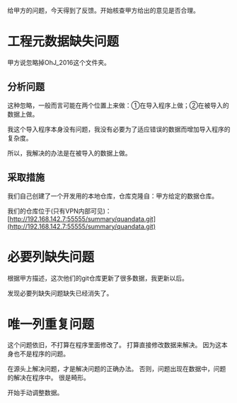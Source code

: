 给甲方的问题，今天得到了反馈。开始核查甲方给出的意见是否合理。

# 工程元数据缺失问题

甲方说忽略掉OhJ_2016这个文件夹。

## 分析问题

这种忽略，一般而言可能在两个位置上来做：①在导入程序上做；②在被导入的数据上做。

我这个导入程序本身没有问题，我没有必要为了适应错误的数据而增加导入程序的复杂度。

所以，我解决的办法是在被导入的数据上做。

## 采取措施

我们自己创建了一个开发用的本地仓库，仓库克隆自：甲方给定的数据仓库。

我们的仓库位于(只有VPN内部可见)：[http://192.168.142.7:55555/summary/quandata.git](http://192.168.142.7:55555/summary/quandata.git)

# 必要列缺失问题

根据甲方描述，这次他们的git仓库更新了很多数据，我更新以后。

发现必要列缺失问题缺失已经消失了。

# 唯一列重复问题


这个问题依旧，不打算在程序里面修改了。
打算直接修改数据来解决。
因为这本身也不是程序的问题。

在源头上解决问题，才是解决问题的正确办法。
否则，问题出现在数据中，问题的解决在程序中。
很是畸形。

开始手动调整数据。


